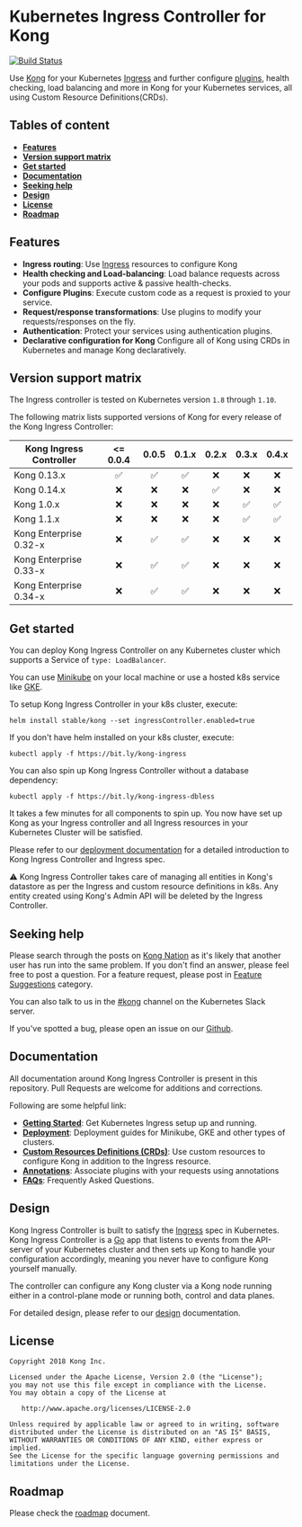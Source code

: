 # Kubernetes Ingress Controller for Kong

[![Build Status](https://travis-ci.org/Kong/kubernetes-ingress-controller.svg?branch=master)](https://travis-ci.org/Kong/kubernetes-ingress-controller)

Use [Kong][kong] for your Kubernetes [Ingress][ingress]
and further configure [plugins][kong-hub], health checking,
load balancing and more in Kong
for your Kubernetes services, all using
Custom Resource Definitions(CRDs).

## Tables of content

- [**Features**](#features)
- [**Version support matrix**](#version-support-matrix)
- [**Get started**](#get-started)
- [**Documentation**](#documentation)
- [**Seeking help**](#seeking-help)
- [**Design**](#design)
- [**License**](#license)
- [**Roadmap**](#roadmap)

## Features

- **Ingress routing**: Use [Ingress][ingress] resources to configure Kong
- **Health checking and Load-balancing**: Load balance requests across
  your pods and supports active & passive health-checks.
- **Configure Plugins**: Execute custom code
  as a request is proxied to your service.
- **Request/response transformations**: Use plugins to
  modify your requests/responses on the fly.
- **Authentication**: Protect your services using authentication
  plugins.
- **Declarative configuration for Kong** Configure all of Kong
  using CRDs in Kubernetes and manage Kong declaratively.

## Version support matrix

The Ingress controller is tested on
Kubernetes version `1.8` through `1.10`.

The following matrix lists supported versions of
Kong for every release of the Kong Ingress Controller:

| Kong Ingress Controller  | <= 0.0.4           | 0.0.5              | 0.1.x              | 0.2.x              | 0.3.x              | 0.4.x              |
|--------------------------|:------------------:|:------------------:|:------------------:|:------------------:|:------------------:|:------------------:|
| Kong 0.13.x              | :white_check_mark: | :white_check_mark: | :white_check_mark: | :x:                | :x:                | :x:                |
| Kong 0.14.x              | :x:                | :x:                | :x:                | :white_check_mark: | :x:                | :x:                |
| Kong 1.0.x               | :x:                | :x:                | :x:                | :x:                | :white_check_mark: | :white_check_mark: |
| Kong 1.1.x               | :x:                | :x:                | :x:                | :x:                | :white_check_mark: | :white_check_mark: |
| Kong Enterprise 0.32-x   | :x:                | :white_check_mark: | :white_check_mark: | :x:                | :x:                | :x:                |
| Kong Enterprise 0.33-x   | :x:                | :white_check_mark: | :white_check_mark: | :x:                | :x:                | :x:                |
| Kong Enterprise 0.34-x   | :x:                | :white_check_mark: | :white_check_mark: | :x:                | :x:                | :x:                |

## Get started

You can deploy Kong Ingress Controller on any
Kubernetes cluster which supports a Service of `type: LoadBalancer`.

You can use
[Minikube](https://kubernetes.io/docs/setup/minikube/)
on your local machine or use
a hosted k8s service like
[GKE](https://cloud.google.com/kubernetes-engine/).

To setup Kong Ingress Controller in your k8s cluster, execute:

```shell
helm install stable/kong --set ingressController.enabled=true
```

If you don't have helm installed on your k8s cluster, execute:

```
kubectl apply -f https://bit.ly/kong-ingress
```

You can also spin up Kong Ingress Controller without a database dependency:

```
kubectl apply -f https://bit.ly/kong-ingress-dbless
```

It takes a few minutes for all components to
spin up.
You now have set up Kong as your Ingress controller and
all Ingress resources in your Kubernetes Cluster will be satisfied.

Please refer to our [deployment documentation][deployment]
for a detailed introduction to Kong Ingress Controller
and Ingress spec.

:warning: Kong Ingress Controller takes care of managing all entities in Kong's
datastore as per the Ingress and custom resource definitions in k8s.
Any entity created using Kong's Admin API will be
deleted by the Ingress Controller.

## Seeking help

Please search through the posts on
[Kong Nation](https://discuss.konghq.com/c/kubernetes) as it's
likely that another user has run into the same problem.
If you don't find an answer, please feel free to post a question.
For a feature request, please post in
[Feature Suggestions](https://discuss.konghq.com/c/feature-suggestions)
category.

You can also talk to us in the
[#kong](https://kubernetes.slack.com/messages/kong) channel on the
Kubernetes Slack server.

If you've spotted a bug, please open an issue
on our [Github](https://github.com/kong/kubernetes-ingress-controller/issues).

## Documentation

All documentation around Kong Ingress Controller is present in this
repository. Pull Requests are welcome for additions and corrections.

Following are some helpful link:

- [**Getting Started**][docs]:
  Get Kubernetes Ingress setup up and running.
- [**Deployment**][deployment]:
  Deployment guides for Minikube, GKE
  and other types of clusters.
- [**Custom Resources Definitions (CRDs)**][crds]:
  Use custom resources
  to configure Kong in addition to the Ingress resource.
- [**Annotations**][annotations]:
  Associate plugins with your requests using annotations
- [**FAQs**][faqs]: Frequently Asked Questions.

## Design

Kong Ingress Controller is built to satisfy the [Ingress][ingress]
spec in Kubernetes.
Kong Ingress Controller is a [Go](https://golang.org/) app
that listens to events from the API-server of your Kubernetes cluster
and then sets up Kong to handle your configuration accordingly,
meaning you never have to configure Kong yourself manually.

The controller can configure any Kong cluster via a
Kong node running either in a control-plane mode
or running both, control and data planes.

For detailed design, please refer to our
[design][design] documentation.

## License

```text
Copyright 2018 Kong Inc.

Licensed under the Apache License, Version 2.0 (the "License");
you may not use this file except in compliance with the License.
You may obtain a copy of the License at

   http://www.apache.org/licenses/LICENSE-2.0

Unless required by applicable law or agreed to in writing, software
distributed under the License is distributed on an "AS IS" BASIS,
WITHOUT WARRANTIES OR CONDITIONS OF ANY KIND, either express or implied.
See the License for the specific language governing permissions and
limitations under the License.
```

## Roadmap

Please check the [roadmap][roadmap] document.

[ingress]: https://kubernetes.io/docs/concepts/services-networking/ingress/
[kong]: https://konghq.com/kong-community-edition/
[kong-hub]: https://docs.konghq.com/hub/
[docs]: docs/
[deployment]: docs/deployment/
[annotations]: docs/annotations.md
[crds]: docs/custom-resources.md
[roadmap]: docs/roadmap.md
[design]: docs/design.md
[faqs]: docs/faq.md
